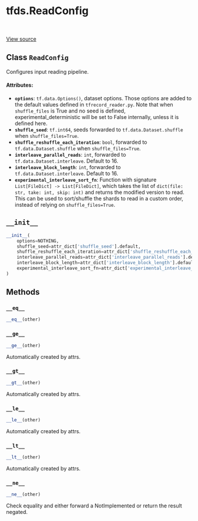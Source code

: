 <div itemscope itemtype="http://developers.google.com/ReferenceObject">
<meta itemprop="name" content="tfds.ReadConfig" />
<meta itemprop="path" content="Stable" />
<meta itemprop="property" content="__eq__"/>
<meta itemprop="property" content="__ge__"/>
<meta itemprop="property" content="__gt__"/>
<meta itemprop="property" content="__init__"/>
<meta itemprop="property" content="__le__"/>
<meta itemprop="property" content="__lt__"/>
<meta itemprop="property" content="__ne__"/>
</div>

# tfds.ReadConfig

<!-- Insert buttons -->

<table class="tfo-notebook-buttons tfo-api" align="left">
</table>

<a target="_blank" href="https://github.com/tensorflow/datasets/tree/master/tensorflow_datasets/core/utils/read_config.py">View
source</a>

## Class `ReadConfig`

<!-- Start diff -->

Configures input reading pipeline.

<!-- Placeholder for "Used in" -->

#### Attributes:

*   <b>`options`</b>: `tf.data.Options()`, dataset options. Those options are
    added to the default values defined in `tfrecord_reader.py`. Note that when
    `shuffle_files` is True and no seed is defined, experimental_deterministic
    will be set to False internally, unless it is defined here.
*   <b>`shuffle_seed`</b>: `tf.int64`, seeds forwarded to
    `tf.data.Dataset.shuffle` when `shuffle_files=True`.
*   <b>`shuffle_reshuffle_each_iteration`</b>: `bool`, forwarded to
    `tf.data.Dataset.shuffle` when `shuffle_files=True`.
*   <b>`interleave_parallel_reads`</b>: `int`, forwarded to
    `tf.data.Dataset.interleave`. Default to 16.
*   <b>`interleave_block_length`</b>: `int`, forwarded to
    `tf.data.Dataset.interleave`. Default to 16.
*   <b>`experimental_interleave_sort_fn`</b>: Function with signature
    `List[FileDict] -> List[FileDict]`, which takes the list of `dict(file: str,
    take: int, skip: int)` and returns the modified version to read. This can be
    used to sort/shuffle the shards to read in a custom order, instead of
    relying on `shuffle_files=True`.

<h2 id="__init__"><code>__init__</code></h2>

```python
__init__(
    options=NOTHING,
    shuffle_seed=attr_dict['shuffle_seed'].default,
    shuffle_reshuffle_each_iteration=attr_dict['shuffle_reshuffle_each_iteration'].default,
    interleave_parallel_reads=attr_dict['interleave_parallel_reads'].default,
    interleave_block_length=attr_dict['interleave_block_length'].default,
    experimental_interleave_sort_fn=attr_dict['experimental_interleave_sort_fn'].default
)
```

## Methods

<h3 id="__eq__"><code>__eq__</code></h3>

```python
__eq__(other)
```

<h3 id="__ge__"><code>__ge__</code></h3>

```python
__ge__(other)
```

Automatically created by attrs.

<h3 id="__gt__"><code>__gt__</code></h3>

```python
__gt__(other)
```

Automatically created by attrs.

<h3 id="__le__"><code>__le__</code></h3>

```python
__le__(other)
```

Automatically created by attrs.

<h3 id="__lt__"><code>__lt__</code></h3>

```python
__lt__(other)
```

Automatically created by attrs.

<h3 id="__ne__"><code>__ne__</code></h3>

```python
__ne__(other)
```

Check equality and either forward a NotImplemented or return the result negated.
